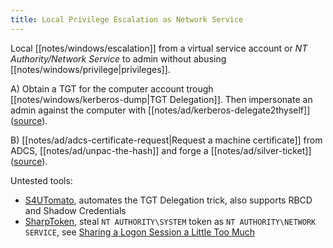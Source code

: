 ```yaml
---
title: Local Privilege Escalation as Network Service
---
```


Local [[notes/windows/escalation]] from a virtual service account or *NT Authority/Network Service* to admin without abusing [[notes/windows/privilege|privileges]].

A) Obtain a TGT for the computer account trough [[notes/windows/kerberos-dump|TGT Delegation]].
Then impersonate an admin against the computer with [[notes/ad/kerberos-delegate2thyself]] ([source](./roses-are-red-violets-are-blue-s4u-bamboozles-me-u2u-too-charlie-bromberg-northsec-2023.pdf)).

B) [[notes/ad/adcs-certificate-request|Request a machine certificate]] from ADCS, [[notes/ad/unpac-the-hash]] and forge a [[notes/ad/silver-ticket]] ([source](http://web.archive.org/web/20221207065918/https://sensepost.com/blog/2022/certpotato-using-adcs-to-privesc-from-virtual-and-network-service-accounts-to-local-system/)).

Untested tools:

- [S4UTomato](https://github.com/wh0amitz/S4UTomato), automates the TGT Delegation trick, also supports RBCD and Shadow Credentials
- [SharpToken](https://github.com/BeichenDream/SharpToken/tree/main#elevated-permissions), steal `NT AUTHORITY\SYSTEM` token as `NT AUTHORITY\NETWORK SERVICE`, see [Sharing a Logon Session a Little Too Much](https://web.archive.org/web/20240128225939/https://www.tiraniddo.dev/2020/04/sharing-logon-session-little-too-much.html)
